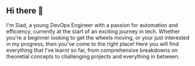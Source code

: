 ## Hi there 👋

I'm Siad, a young DevOps Engineer with a passion for automation and efficiency, currently 
at the start of an exciting journey in tech. Whether you're a beginner looking to get the wheels
moving, or your just interested in my progress, then you've come to the right place!
Here you will find everything that I've learnt so far, from comprehensive breakdowns on theoretial 
concepts to challenging projects and everything in between. 
